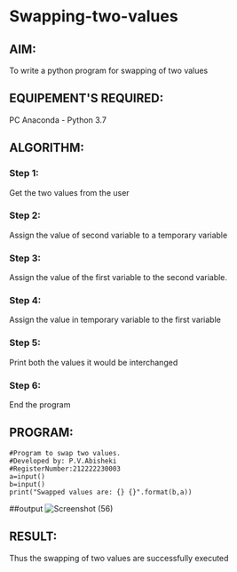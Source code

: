 # Swapping-two-values
## AIM:
To write a python program for swapping of two values
## EQUIPEMENT'S REQUIRED: 
PC
Anaconda - Python 3.7
## ALGORITHM: 
### Step 1:
Get the two values from the user
### Step 2: 
Assign the value of second variable to a temporary variable 
### Step 3: 
Assign the value of the first variable to the second variable.
### Step 4:  
Assign the value in temporary variable to the first variable
### Step 5: 
Print both the values it would be interchanged
### Step 6: 
End the program
## PROGRAM:
```
#Program to swap two values.
#Developed by: P.V.Abisheki
#RegisterNumber:212222230003
a=input()
b=input()
print("Swapped values are: {} {}".format(b,a))
```
##output
![Screenshot (56)](https://user-images.githubusercontent.com/119405626/229991044-0cca4ed8-9d76-4c19-a5cc-0a254e27e902.png)




## RESULT:
Thus the swapping of two values are successfully executed




